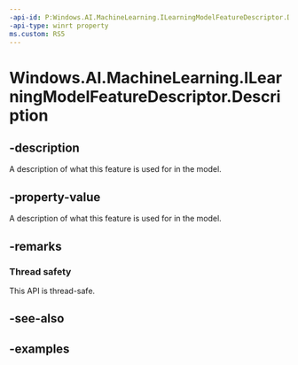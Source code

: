 ```yaml
---
-api-id: P:Windows.AI.MachineLearning.ILearningModelFeatureDescriptor.Description
-api-type: winrt property
ms.custom: RS5
---
```


<!-- Property syntax.
public string Description { get; }
-->

# Windows.AI.MachineLearning.ILearningModelFeatureDescriptor.Description

## -description
A description of what this feature is used for in the model.

## -property-value
A description of what this feature is used for in the model.

## -remarks

### Thread safety
This API is thread-safe.

## -see-also

## -examples

